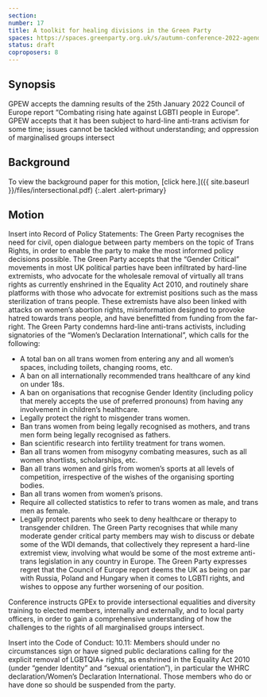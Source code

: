 ```yaml
---
section:
number: 17
title: A toolkit for healing divisions in the Green Party
spaces: https://spaces.greenparty.org.uk/s/autumn-conference-2022-agenda-forum/?contentId=102001
status: draft
coproposers: 8
---
```

## Synopsis
GPEW accepts the damning results of the 25th January 2022 Council of Europe report “Combating rising hate against LGBTI people in Europe”. GPEW accepts that it has been subject to hard-line anti-trans activism for some time; issues cannot be tackled without understanding; and oppression of marginalised groups intersect

## Background
To view the background paper for this motion, [click here.]({{ site.baseurl }}/files/intersectional.pdf)
{:.alert .alert-primary}

## Motion
Insert into Record of Policy Statements: The Green Party recognises the need for civil, open dialogue between party members on the topic of Trans Rights, in order to enable the party to make the most informed policy decisions possible. The Green Party accepts that the “Gender Critical” movements in most UK political parties have been infiltrated by hard-line extremists, who advocate for the wholesale removal of virtually all trans rights as currently enshrined in the Equality Act 2010, and routinely share platforms with those who advocate for extremist positions such as the mass sterilization of trans people. These extremists have also been linked with attacks on women’s abortion rights, misinformation designed to provoke hatred towards trans people, and have benefitted from funding from the far-right. The Green Party condemns hard-line anti-trans activists, including signatories of the “Women’s Declaration International”, which calls for the following:

* A total ban on all trans women from entering any and all women’s spaces, including toilets, changing rooms, etc.
* A ban on all internationally recommended trans healthcare of any kind on under 18s.
* A ban on organisations that recognise Gender Identity (including policy that merely accepts the use of preferred pronouns) from having any involvement in children’s healthcare.
* Legally protect the right to misgender trans women.
* Ban trans women from being legally recognised as mothers, and trans men form being legally recognised as fathers.
* Ban scientific research into fertility treatment for trans women.
* Ban all trans women from misogyny combating measures, such as all women shortlists, scholarships, etc.
* Ban all trans women and girls from women’s sports at all levels of competition, irrespective of the wishes of the organising sporting bodies.
* Ban all trans women from women’s prisons.
* Require all collected statistics to refer to trans women as male, and trans men as female.
* Legally protect parents who seek to deny healthcare or therapy to transgender children. The Green Party recognises that while many moderate gender critical party members may wish to discuss or debate some of the WDI demands, that collectively they represent a hard-line extremist view, involving what would be some of the most extreme anti-trans legislation in any country in Europe. The Green Party expresses regret that the Council of Europe report deems the UK as being on par with Russia, Poland and Hungary when it comes to LGBTI rights, and wishes to oppose any further worsening of our position.

Conference instructs GPEx to provide intersectional equalities and diversity training to elected members, internally and externally, and to local party officers, in order to gain a comprehensive understanding of how the challenges to the rights of all marginalised groups intersect.

Insert into the Code of Conduct: 10.11: Members should under no circumstances sign or have signed public declarations calling for the explicit removal of LGBTQIA+ rights, as enshrined in the Equality Act 2010 (under “gender Identity” and “sexual orientation”), in particular the WHRC declaration/Women’s Declaration International. Those members who do or have done so should be suspended from the party.

